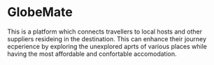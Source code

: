 # GlobeMate

This is a platform which connects travellers to local hosts and other suppliers resideing in the destination.
This can enhance their journey ecperience by exploring the unexplored aprts of various places while having the most affordable and confortable accomodation.
